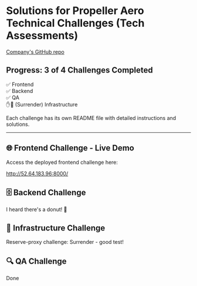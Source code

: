 # Solutions for Propeller Aero Technical Challenges (Tech Assessments)

[Company's GitHub repo](https://github.com/PropellerAero)

## Progress: 3 of 4 Challenges Completed  
✅ Frontend  
✅ Backend  
✅ QA  
✋🤚 (Surrender) Infrastructure

Each challenge has its own README file with detailed instructions and solutions.

---

## 🌐 Frontend Challenge - Live Demo  

Access the deployed frontend challenge here:  

http://52.64.183.96:8000/

## 🗄️ Backend Challenge

I heard there's a donut! 🍩

## 🧱 Infrastructure Challenge

Reserve-proxy challenge: Surrender - good test! 

## 🔍 QA Challenge

Done

